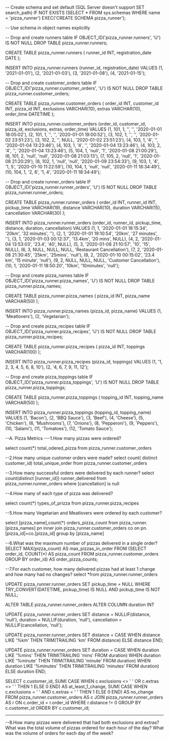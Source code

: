 -- Create schema and set default (SQL Server doesn't support SET search_path)
IF NOT EXISTS (SELECT * FROM sys.schemas WHERE name = 'pizza_runner')
    EXEC('CREATE SCHEMA pizza_runner');

-- Use schema in object names explicitly

-- Drop and create runners table
IF OBJECT_ID('pizza_runner.runners', 'U') IS NOT NULL
    DROP TABLE pizza_runner.runners;

CREATE TABLE pizza_runner.runners (
    runner_id INT,
    registration_date DATE
);

INSERT INTO pizza_runner.runners (runner_id, registration_date) VALUES
    (1, '2021-01-01'),
    (2, '2021-01-03'),
    (3, '2021-01-08'),
    (4, '2021-01-15');

-- Drop and create customer_orders table
IF OBJECT_ID('pizza_runner.customer_orders', 'U') IS NOT NULL
    DROP TABLE pizza_runner.customer_orders;

CREATE TABLE pizza_runner.customer_orders (
    order_id INT,
    customer_id INT,
    pizza_id INT,
    exclusions VARCHAR(10),
    extras VARCHAR(10),
    order_time DATETIME
);

INSERT INTO pizza_runner.customer_orders (order_id, customer_id, pizza_id, exclusions, extras, order_time) VALUES
    (1, 101, 1, '', '', '2020-01-01 18:05:02'),
    (2, 101, 1, '', '', '2020-01-01 19:00:52'),
    (3, 102, 1, '', '', '2020-01-02 23:51:23'),
    (3, 102, 2, '', NULL, '2020-01-02 23:51:23'),
    (4, 103, 1, '4', '', '2020-01-04 13:23:46'),
    (4, 103, 1, '4', '', '2020-01-04 13:23:46'),
    (4, 103, 2, '4', '', '2020-01-04 13:23:46'),
    (5, 104, 1, 'null', '1', '2020-01-08 21:00:29'),
    (6, 101, 2, 'null', 'null', '2020-01-08 21:03:13'),
    (7, 105, 2, 'null', '1', '2020-01-08 21:20:29'),
    (8, 102, 1, 'null', 'null', '2020-01-09 23:54:33'),
    (9, 103, 1, '4', '1, 5', '2020-01-10 11:22:59'),
    (10, 104, 1, 'null', 'null', '2020-01-11 18:34:49'),
    (10, 104, 1, '2, 6', '1, 4', '2020-01-11 18:34:49');

-- Drop and create runner_orders table
IF OBJECT_ID('pizza_runner.runner_orders', 'U') IS NOT NULL
    DROP TABLE pizza_runner.runner_orders;

CREATE TABLE pizza_runner.runner_orders (
    order_id INT,
    runner_id INT,
    pickup_time VARCHAR(19),
    distance VARCHAR(10),
    duration VARCHAR(15),
    cancellation VARCHAR(30)
);

INSERT INTO pizza_runner.runner_orders (order_id, runner_id, pickup_time, distance, duration, cancellation) VALUES
    (1, 1, '2020-01-01 18:15:34', '20km', '32 minutes', ''),
    (2, 1, '2020-01-01 19:10:54', '20km', '27 minutes', ''),
    (3, 1, '2020-01-03 00:12:37', '13.4km', '20 mins', NULL),
    (4, 2, '2020-01-04 13:53:03', '23.4', '40', NULL),
    (5, 3, '2020-01-08 21:10:57', '10', '15', NULL),
    (6, 3, NULL, NULL, NULL, 'Restaurant Cancellation'),
    (7, 2, '2020-01-08 21:30:45', '25km', '25mins', 'null'),
    (8, 2, '2020-01-10 00:15:02', '23.4 km', '15 minute', 'null'),
    (9, 2, NULL, NULL, NULL, 'Customer Cancellation'),
    (10, 1, '2020-01-11 18:50:20', '10km', '10minutes', 'null');

-- Drop and create pizza_names table
IF OBJECT_ID('pizza_runner.pizza_names', 'U') IS NOT NULL
    DROP TABLE pizza_runner.pizza_names;

CREATE TABLE pizza_runner.pizza_names (
    pizza_id INT,
    pizza_name VARCHAR(50)
);

INSERT INTO pizza_runner.pizza_names (pizza_id, pizza_name) VALUES
    (1, 'Meatlovers'),
    (2, 'Vegetarian');

-- Drop and create pizza_recipes table
IF OBJECT_ID('pizza_runner.pizza_recipes', 'U') IS NOT NULL
    DROP TABLE pizza_runner.pizza_recipes;

CREATE TABLE pizza_runner.pizza_recipes (
    pizza_id INT,
    toppings VARCHAR(100)
);

INSERT INTO pizza_runner.pizza_recipes (pizza_id, toppings) VALUES
    (1, '1, 2, 3, 4, 5, 6, 8, 10'),
    (2, '4, 6, 7, 9, 11, 12');

-- Drop and create pizza_toppings table
IF OBJECT_ID('pizza_runner.pizza_toppings', 'U') IS NOT NULL
    DROP TABLE pizza_runner.pizza_toppings;

CREATE TABLE pizza_runner.pizza_toppings (
    topping_id INT,
    topping_name VARCHAR(50)
);

INSERT INTO pizza_runner.pizza_toppings (topping_id, topping_name) VALUES
    (1, 'Bacon'),
    (2, 'BBQ Sauce'),
    (3, 'Beef'),
    (4, 'Cheese'),
    (5, 'Chicken'),
    (6, 'Mushrooms'),
    (7, 'Onions'),
    (8, 'Pepperoni'),
    (9, 'Peppers'),
    (10, 'Salami'),
    (11, 'Tomatoes'),
    (12, 'Tomato Sauce');

--A. Pizza Metrics
---1.How many pizzas were ordered?

select count(*) total_odered_pizza from pizza_runner.customer_orders

--2.How many unique customer orders were made?
select count( distinct customer_id) total_unique_order from pizza_runner.customer_orders

--3.How many successful orders were delivered by each runner?
select count(distinct [runner_id]) runner_delivered from pizza_runner.runner_orders
where [cancellation] is null

--4.How many of each type of pizza was delivered?

select count(*) types_of_prizza from pizza_runner.pizza_recipes

--5.How many Vegetarian and Meatlovers were ordered by each customer?

select [pizza_name],count(*) orders_pizza_count from pizza_runner.[pizza_names] pn
inner join pizza_runner.customer_orders co on 
pn.[pizza_id]=co.[pizza_id]
group by [pizza_name]


--6.What was the maximum number of pizzas delivered in a single order?
SELECT MAX(pizza_count) AS max_pizzas_in_order
FROM (SELECT order_id, COUNT(*) AS pizza_count
    FROM pizza_runner.customer_orders
    GROUP BY order_id) AS order_pizza_counts;


--7.For each customer, how many delivered pizzas had at least 1 change and how many had no changes?
 select *from  pizza_runner.runner_orders

UPDATE pizza_runner.runner_orders
SET pickup_time = NULL
WHERE TRY_CONVERT(DATETIME, pickup_time) IS NULL
  AND pickup_time IS NOT NULL;





ALTER TABLE pizza_runner.runner_orders
ALTER COLUMN duration INT





UPDATE pizza_runner.runner_orders
SET
  distance = NULLIF(distance, 'null'),
  duration = NULLIF(duration, 'null'),
  cancellation = NULLIF(cancellation, 'null');


  UPDATE pizza_runner.runner_orders
SET distance = 
  CASE
    WHEN distance LIKE '%km' THEN TRIM(TRAILING 'km' FROM distance)
    ELSE distance
  END;

  UPDATE pizza_runner.runner_orders
SET duration = 
  CASE
    WHEN duration LIKE '%mins' THEN TRIM(TRAILING 'mins' FROM duration)
    WHEN duration LIKE '%minute' THEN TRIM(TRAILING 'minute' FROM duration)
    WHEN duration LIKE '%minutes' THEN TRIM(TRAILING 'minutes' FROM duration)
    ELSE duration
  END;


  SELECT 
  c.customer_id,
  SUM(
    CASE WHEN c.exclusions <> ' ' OR c.extras <> ' ' THEN 1
    ELSE 0
    END) AS at_least_1_change,
  SUM(
    CASE WHEN c.exclusions = ' ' AND c.extras = ' ' THEN 1 
    ELSE 0
    END) AS no_change
FROM pizza_runner.customer_orders AS c
JOIN pizza_runner.runner_orders AS r
  ON c.order_id = r.order_id
WHERE r.distance != 0
GROUP BY c.customer_id
ORDER BY c.customer_id;

----





--8.How many pizzas were delivered that had both exclusions and extras?
What was the total volume of pizzas ordered for each hour of the day?
What was the volume of orders for each day of the week?
